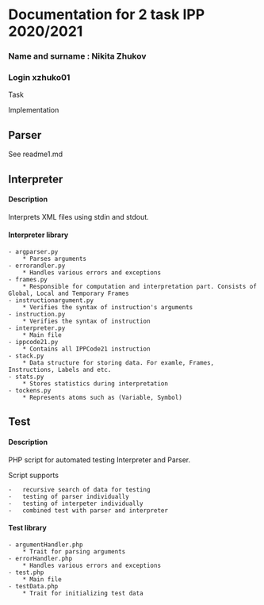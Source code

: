 # Documentation for 2 task IPP 2020/2021

### Name and surname : Nikita Zhukov

### Login xzhuko01

Task

Implementation

## Parser

See readme1.md

## Interpreter

#### Description

Interprets XML files using stdin and stdout.

#### Interpreter library

```
- argparser.py
    * Parses arguments
- errorandler.py
    * Handles various errors and exceptions
- frames.py
    * Responsible for computation and interpretation part. Consists of Global, Local and Temporary Frames
- instructionargument.py
    * Verifies the syntax of instruction's arguments
- instruction.py
    * Verifies the syntax of instruction
- interpreter.py
    * Main file
- ippcode21.py
    * Contains all IPPCode21 instruction
- stack.py
    * Data structure for storing data. For examle, Frames, Instructions, Labels and etc.
- stats.py
    * Stores statistics during interpretation
- tockens.py
    * Represents atoms such as (Variable, Symbol)
```

## Test

#### Description

PHP script for automated testing Interpreter and Parser.

Script supports

```
-   recursive search of data for testing
-   testing of parser individually
-   testing of interpeter individually
-   combined test with parser and interpreter
```

#### Test library

```
- argumentHandler.php
    * Trait for parsing arguments
- errorHandler.php
    * Handles various errors and exceptions
- test.php
    * Main file
- testData.php
    * Trait for initializing test data
```
